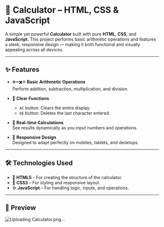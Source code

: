# 🧮 Calculator – HTML, CSS & JavaScript

A simple yet powerful **Calculator** built with pure **HTML**, **CSS**, and **JavaScript**. This project performs basic arithmetic operations and features a sleek, responsive design — making it both functional and visually appealing across all devices.

---

## ✨ Features

- ➕➖✖️➗ **Basic Arithmetic Operations**  
  Perform addition, subtraction, multiplication, and division.

- 🧼 **Clear Functions**  
  - `AC` button: Clears the entire display.  
  - `DE` button: Deletes the last character entered.

- 🔄 **Real-time Calculations**  
  See results dynamically as you input numbers and operations.

- 📱 **Responsive Design**  
  Designed to adapt perfectly on mobiles, tablets, and desktops.


---

## 🛠️ Technologies Used

- 🧱 **HTML5** – For creating the structure of the calculator.
- 🎨 **CSS3** – For styling and responsive layout.
- ⚙️ **JavaScript** – For handling logic, inputs, and operations.

---

## 📸 Preview
![Uploading Calculator.png…]()

